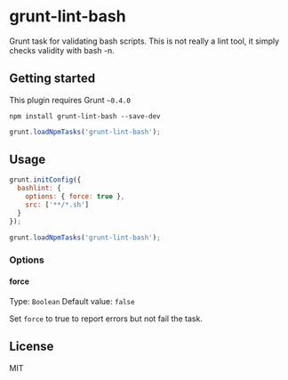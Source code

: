 # grunt-lint-bash

Grunt task for validating bash scripts. This is not really a lint tool, it
simply checks validity with bash -n.

## Getting started

This plugin requires Grunt `~0.4.0`

```
npm install grunt-lint-bash --save-dev
```

```javascript
grunt.loadNpmTasks('grunt-lint-bash');
```

## Usage

```javascript
grunt.initConfig({
  bashlint: {
    options: { force: true },
    src: ['**/*.sh']
  }
});

grunt.loadNpmTasks('grunt-lint-bash');
```

### Options

#### force

Type: `Boolean` Default value: `false`

Set `force` to true to report errors but not fail the task.

## License

MIT
